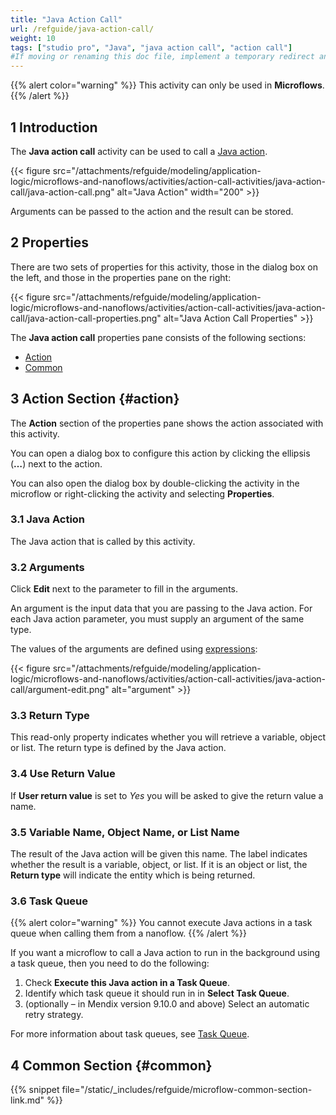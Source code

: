 ```yaml
---
title: "Java Action Call"
url: /refguide/java-action-call/
weight: 10
tags: ["studio pro", "Java", "java action call", "action call"]
#If moving or renaming this doc file, implement a temporary redirect and let the respective team know they should update the URL in the product. See Mapping to Products for more details.
---
```


{{% alert color="warning" %}}
This activity can only be used in **Microflows**.
{{% /alert %}}

## 1 Introduction

The **Java action call** activity can be used to call a [Java action](/refguide/java-actions/). 

{{< figure src="/attachments/refguide/modeling/application-logic/microflows-and-nanoflows/activities/action-call-activities/java-action-call/java-action-call.png" alt="Java Action"   width="200"  >}}

Arguments can be passed to the action and the result can be stored.

## 2 Properties

There are two sets of properties for this activity, those in the dialog box on the left, and those in the properties pane on the right:

{{< figure src="/attachments/refguide/modeling/application-logic/microflows-and-nanoflows/activities/action-call-activities/java-action-call/java-action-call-properties.png" alt="Java Action Call Properties" >}}

The **Java action call** properties pane consists of the following sections:

* [Action](#action)
* [Common](#common)

## 3 Action Section {#action}

The **Action** section of the properties pane shows the action associated with this activity.

You can open a dialog box to configure this action by clicking the ellipsis (**…**) next to the action.

You can also open the dialog box by double-clicking the activity in the microflow or right-clicking the activity and selecting **Properties**.

### 3.1 Java Action

The Java action that is called by this activity.

### 3.2 Arguments

Click **Edit** next to the parameter to fill in the arguments. 

An argument is the input data that you are passing to the Java action. For each Java action parameter, you must supply an argument of the same type. 

The values of the arguments are defined using [expressions](/refguide/expressions/):

{{< figure src="/attachments/refguide/modeling/application-logic/microflows-and-nanoflows/activities/action-call-activities/java-action-call/argument-edit.png" alt="argument" >}}

### 3.3 Return Type

This read-only property indicates whether you will retrieve a variable, object or list. The return type is defined by the Java action. 

### 3.4 Use Return Value

If **User return value** is set to *Yes* you will be asked to give the return value a name.

### 3.5 Variable Name, Object Name, or List Name

The result of the Java action will be given this name. The label indicates whether the result is a variable, object, or list. If it is an object or list, the **Return type** will indicate the entity which is being returned.

### 3.6 Task Queue

{{% alert color="warning" %}}
You cannot execute Java actions in a task queue when calling them from a nanoflow.
{{% /alert %}}

If you want a microflow to call a Java action to run in the background using a task queue, then you need to do the following:

1. Check **Execute this Java action in a Task Queue**.
2. Identify which task queue it should run in in **Select Task Queue**.
3. (optionally – in Mendix version 9.10.0 and above) Select an automatic retry strategy.

For more information about task queues, see [Task Queue](/refguide/task-queue/).

## 4 Common Section {#common}

{{% snippet file="/static/_includes/refguide/microflow-common-section-link.md" %}}